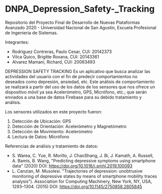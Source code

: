 # DNPA_Depression_Safety-_Tracking

Repositorio del Proyecto Final de Desarrollo de Nuevas Plataformas Avanzado 2020 - Universidad Nacional de San Agustin, Escuela Profesional de Ingenieria de Sistemas.

Integrantes: 
- Rodriguez Contreras, Paulo Cesar, CUI: 20142373
- Vilca Quico, Brigitte Roxana, CUI: 20143361
- Alvarez Mamani, Richard, CUI: 20063493

DEPRESSION SAFETY TRACKING
Es un aplicativo que busca analizar  las actividades del usuario con el fin de predecir comportamientos no deseados como depresión, ansiedad, etc. 
Este análisis de comportamiento se realizará a partir del uso de los datos de los sensores que nos ofrece un dispositivo móvil ya sea Acelerómetro, GPS, Micrófono, etc.; que serán enviados a una base de datos Firebase para su debido tratamiento y análisis.

Los sensores utilizados en este proyecto fueron:
1) Detección de Ubicación: GPS 
2) Detección de Orientación: Acelerómetro y Magnetómetro
3) Detección de Movimiento: Acelerómetro 
4) Lectura de Datos: Micrófono

Referencias de análisis y tratamiento de datos: 

- S. Warea, C. Yue, R. Morillo, J. ChaoShang, J. Bi, J. Kamath, A. Russell, A. Bamis, B. Wang, "Predicting depressive symptoms using smartphone data" (2020) DOI: https://doi.org/10.1016/j.smhl.2019.100093
- L. Canzian, M. Musolesi. "Trajectories of depression: unobtrusive monitoring of depressive states by means of smartphone mobility traces analysis"). Association for Computing Machinery, New York, NY, USA, 1293–1304. (2015) DOI: https://doi.org/10.1145/2750858.2805845

